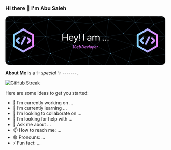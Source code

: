 ### Hi there 👋 I'm Abu Saleh

<div align="center"> <img src="https://raw.githubusercontent.com/abusaleh2234/abusaleh2234/main/assets/header/banner/github-header-image.png"> </div>




**About Me** is a ✨ _special_ ✨ -------.

[![GitHub Streak](https://github-readme-streak-stats.herokuapp.com?user=abusaleh2234&theme=react&border_radius=4.6)](https://git.io/streak-stats)

Here are some ideas to get you started:

- 🔭 I’m currently working on ...
- 🌱 I’m currently learning ...
- 👯 I’m looking to collaborate on ...
- 🤔 I’m looking for help with ...
- 💬 Ask me about ...
- 📫 How to reach me: ...
- 😄 Pronouns: ...
- ⚡ Fun fact: ...
